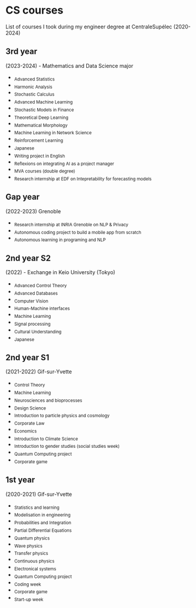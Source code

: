 # CS courses

List of courses I took during my engineer degree at CentraleSupélec (2020-2024)

## 3rd year
(2023-2024) - Mathematics and Data Science major

- <sub>Advanced Statistics</sub>
- <sub>Harmonic Analysis</sub>
- <sub>Stochastic Calculus</sub>
- <sub>Advanced Machine Learning</sub>
- <sub>Stochastic Models in Finance</sub>
- <sub>Theoretical Deep Learning</sub>
- <sub>Mathematical Morphology</sub>
- <sub>Machine Learning in Network Science</sub>
- <sub>Reinforcement Learning</sub>
- <sub>Japanese</sub>
- <sub>Writing project in English</sub>
- <sub>Reflexions on integrating AI as a project manager</sub>
- <sub>MVA courses (double degree)</sub>
- <sub>Research internship at EDF on Intepretability for forecasting models</sub>

## Gap year
(2022-2023) Grenoble

- <sub>Research internship at INRIA Grenoble on NLP & Privacy</sub>
- <sub>Autonomous coding project to build a mobile app from scratch</sub>
- <sub>Autonomous learning in programing and NLP</sub>

## 2nd year S2
(2022) - Exchange in Keio University (Tokyo)

- <sub>Advanced Control Theory</sub>
- <sub>Advanced Databases</sub>
- <sub>Computer Vision</sub>
- <sub>Human-Machine interfaces</sub>
- <sub>Machine Learning</sub>
- <sub>Signal processing</sub>
- <sub>Cultural Understanding</sub>
- <sub>Japanese</sub>

## 2nd year S1
(2021-2022) Gif-sur-Yvette

- <sub>Control Theory</sub>
- <sub>Machine Learning</sub>
- <sub>Neurosciences and bioprocesses</sub>
- <sub>Design Science</sub>
- <sub>Introduction to particle physics and cosmology</sub>
- <sub>Corporate Law</sub>
- <sub>Economics</sub>
- <sub>Introduction to Climate Science</sub>
- <sub>Introduction to gender studies (social studies week)</sub>
- <sub>Quantum Computing project</sub>
- <sub>Corporate game</sub>

## 1st year
(2020-2021) Gif-sur-Yvette

- <sub>Statistics and learning</sub>
- <sub>Modelisation in engineering</sub>
- <sub>Probabilities and Integration</sub>
- <sub>Partial Differential Equations</sub>
- <sub>Quantum physics</sub>
- <sub>Wave physics</sub>
- <sub>Transfer physics</sub>
- <sub>Continuous physics</sub>
- <sub>Electronical systems</sub>
- <sub>Quantum Computing project</sub>
- <sub>Coding week</sub>
- <sub>Corporate game</sub>
- <sub>Start-up week</sub>
